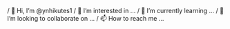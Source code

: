 / 👋 Hi, I’m @ynhikutes1
/ 👀 I’m interested in ...
/ 🌱 I’m currently learning ...
/ 💞️ I’m looking to collaborate on ...
/ 📫 How to reach me ...

<!---
ynhikutes1/ynhikutes1 is a ✨ special ✨ repository because its `README.md` (this file) appears on your GitHub profile.
You can click the Preview link to take a look at your changes.
--->
